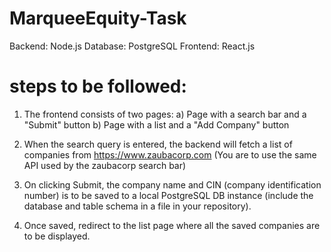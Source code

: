 # MarqueeEquity-Task


Backend: Node.js
Database: PostgreSQL
Frontend: React.js

# steps to be followed:

1. The frontend consists of two pages:
   a) Page with a search bar and a "Submit" button
   b) Page with a list and a "Add Company" button

2. When the search query is entered, the backend will fetch a list of companies from https://www.zaubacorp.com (You are to use the same API used by the zaubacorp search bar)

3. On clicking Submit, the company name and CIN (company identification number) is to be saved to a local PostgreSQL DB instance (include the database and table schema in a file in your repository).

4. Once saved, redirect to the list page where all the saved companies are to be displayed.
